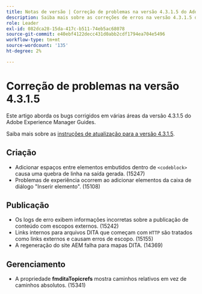 ```yaml
---
title: Notas de versão | Correção de problemas na versão 4.3.1.5 do Adobe Experience Manager Guides
description: Saiba mais sobre as correções de erros na versão 4.3.1.5 do Adobe Experience Manager Guides
role: Leader
exl-id: 082dca28-15da-417c-b511-74eb5ac68078
source-git-commit: e40ebf4122decc431d0abb2cdf1794ea704e5496
workflow-type: tm+mt
source-wordcount: '135'
ht-degree: 2%

---
```


# Correção de problemas na versão 4.3.1.5


Este artigo aborda os bugs corrigidos em várias áreas da versão 4.3.1.5 do Adobe Experience Manager Guides.



Saiba mais sobre as [instruções de atualização para a versão 4.3.1.5](../release-info/upgrade-instructions-4-3-1-5.md).


## Criação  

- Adicionar espaços entre elementos embutidos dentro de `<codeblock>` causa uma quebra de linha na saída gerada. (15247)
- Problemas de experiência ocorrem ao adicionar elementos da caixa de diálogo &quot;Inserir elemento&quot;. (15108)

## Publicação

- Os logs de erro exibem informações incorretas sobre a publicação de conteúdo com escopos externos. (15242)
- Links internos para arquivos DITA que começam com `HTTP` são tratados como links externos e causam erros de escopo. (15155)
- A regeneração do site AEM falha para mapas DITA. (14369)

## Gerenciamento

- A propriedade **fmditaTopicrefs** mostra caminhos relativos em vez de caminhos absolutos. (15341)

